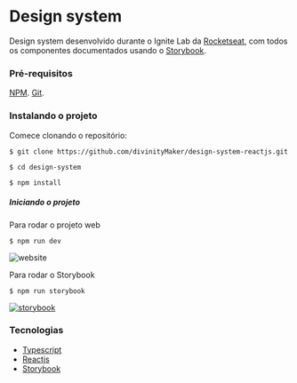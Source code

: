# Design system
Design system desenvolvido durante o Ignite Lab da [Rocketseat](https://www.rocketseat.com.br), com todos os componentes documentados usando o [Storybook](https://storybook.js.org).

### Pré-requisitos
[NPM](https://www.npmjs.com).
[Git](https://git-scm.com).

### Instalando o projeto
Comece clonando o repositório:

    $ git clone https://github.com/divinityMaker/design-system-reactjs.git
    
    $ cd design-system

    $ npm install

##### Iniciando o projeto
Para rodar o projeto web

    $ npm run dev

![website](https://i.imgur.com/8GDdbqo.png)

Para rodar o Storybook

    $ npm run storybook

[![storybook](https://i.imgur.com/lANHqbe.png)](https://divinitymaker.github.io/design-system-reactjs/?path=/story/components-button--default)

### Tecnologias
* [Typescript](typescriptlang.org)
* [Reactjs](https://reactjs.org)
* [Storybook](https://storybook.js.org)
